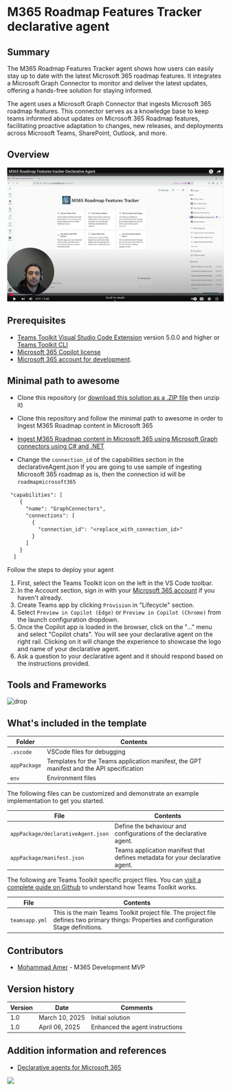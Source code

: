 # M365 Roadmap Features Tracker declarative agent

## Summary

The M365 Roadmap Features Tracker agent shows how users can easily stay up to date with the latest Microsoft 365 roadmap features. It integrates a Microsoft Graph Connector to monitor and deliver the latest updates, offering a hands-free solution for staying informed.

The agent uses a Microsoft Graph Connector that ingests Microsoft 365 roadmap features. This connector serves as a knowledge base to keep teams informed about updates on Microsoft 365 Roadmap features, facilitating proactive adaptation to changes, new releases, and deployments across Microsoft Teams, SharePoint, Outlook, and more.

## Overview

[![Mohammad's video](./assets/Mohammad-da-m365-roadmap-tracker02.png)](https://youtu.be/3zBANCzFcpM)

## Prerequisites

- [Teams Toolkit Visual Studio Code Extension](https://aka.ms/teams-toolkit) version 5.0.0 and higher or [Teams Toolkit CLI](https://aka.ms/teamsfx-toolkit-cli)
- [Microsoft 365 Copilot license](https://learn.microsoft.com/microsoft-365-copilot/extensibility/prerequisites#prerequisites)
- [Microsoft 365 account for development](https://docs.microsoft.com/microsoftteams/platform/toolkit/accounts).


## Minimal path to awesome

* Clone this repository (or [download this solution as a .ZIP file](https://pnp.github.io/download-partial/?url=https://github.com/pnp/copilot-pro-dev-samples/tree/main/samples/da-qna-graphapi-plugin) then unzip it)


* Clone this repository and follow the minimal path to awesome in order to Ingest M365 Roadmap content in Microsoft 365
- [Ingest M365 Roadmap content in Microsoft 365 using Microsoft Graph connectors using C# and .NET](https://github.com/pnp/graph-connectors-samples/tree/main/samples/dotnet-csharp-m365-roadmap)

* Change the `connection_id` of the capabilities section in the declarativeAgent.json
If you are going to use sample of ingesting Microsoft 365 roadmap as is, then the connection id will be `roadmapmicrosoft365`

```
 "capabilities": [
    {
      "name": "GraphConnectors",
      "connections": [
        {
          "connection_id": "<replace_with_connection_id>"
        }
      ]
    }
  ]
```

Follow the steps to deploy your agent
1. First, select the Teams Toolkit icon on the left in the VS Code toolbar.
2. In the Account section, sign in with your [Microsoft 365 account](https://docs.microsoft.com/microsoftteams/platform/toolkit/accounts) if you haven't already.
3. Create Teams app by clicking `Provision` in "Lifecycle" section.
4. Select `Preview in Copilot (Edge)` or `Preview in Copilot (Chrome)` from the launch configuration dropdown.
5. Once the Copilot app is loaded in the browser, click on the "…" menu and select "Copilot chats". You will see your declarative agent on the right rail. Clicking on it will change the experience to showcase the logo and name of your declarative agent.
6. Ask a question to your declarative agent and it should respond based on the instructions provided.

## Tools and Frameworks

![drop](https://img.shields.io/badge/Teams&nbsp;Toolkit&nbsp;for&nbsp;VS&nbsp;Code-5.12.1-green.svg)


## What's included in the template

| Folder       | Contents                                                                                 |
| ------------ | ---------------------------------------------------------------------------------------- |
| `.vscode`    | VSCode files for debugging                                                               |
| `appPackage` | Templates for the Teams application manifest, the GPT manifest and the API specification |
| `env`        | Environment files                                                                        |

The following files can be customized and demonstrate an example implementation to get you started.

| File                               | Contents                                                                     |
| ---------------------------------- | ---------------------------------------------------------------------------- |
| `appPackage/declarativeAgent.json` | Define the behaviour and configurations of the declarative agent.            |
| `appPackage/manifest.json`         | Teams application manifest that defines metadata for your declarative agent. |

The following are Teams Toolkit specific project files. You can [visit a complete guide on Github](https://github.com/OfficeDev/TeamsFx/wiki/Teams-Toolkit-Visual-Studio-Code-v5-Guide#overview) to understand how Teams Toolkit works.

| File           | Contents                                                                                                                                  |
| -------------- | ----------------------------------------------------------------------------------------------------------------------------------------- |
| `teamsapp.yml` | This is the main Teams Toolkit project file. The project file defines two primary things: Properties and configuration Stage definitions. |


## Contributors

* [Mohammad Amer](https://github.com/mohammadamer) - M365 Development MVP

## Version history

Version|Date|Comments
-------|----|--------
1.0|March 10, 2025|Initial solution
1.0|April 06, 2025|Enhanced the agent instructions


## Addition information and references

- [Declarative agents for Microsoft 365](https://aka.ms/teams-toolkit-declarative-agent)

![](https://m365-visitor-stats.azurewebsites.net/SamplesGallery/da-m365-roadmap-tracker)